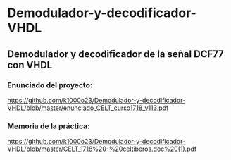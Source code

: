 # Demodulador-y-decodificador-VHDL
## Demodulador y decodificador de la señal DCF77 con VHDL

### Enunciado del proyecto: 
https://github.com/k1000o23/Demodulador-y-decodificador-VHDL/blob/master/enunciado_CELT_curso1718_v113.pdf

### Memoria de la práctica:
https://github.com/k1000o23/Demodulador-y-decodificador-VHDL/blob/master/CELT_1718%20-%20celtiberos.doc%20(1).pdf
